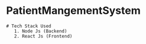 # PatientMangementSystem

    # Tech Stack Used
       1. Node Js (Backend)
       2. React Js (Frontend)

